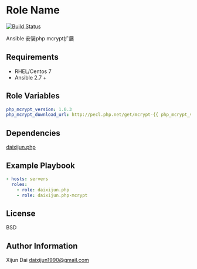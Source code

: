 Role Name
=========

[![Build Status](https://travis-ci.org/daixijun/ansible-role-php-mcrypt.svg?branch=master)](https://travis-ci.org/daixijun/ansible-role-php-mcrypt)

Ansible 安装php mcrypt扩展

Requirements
------------

* RHEL/Centos 7
* Ansible 2.7 +

Role Variables
--------------

```yaml
php_mcrypt_version: 1.0.3
php_mcrypt_download_url: http://pecl.php.net/get/mcrypt-{{ php_mcrypt_version }}.tgz

```

Dependencies
------------

[daixijun.php](https://galaxy.ansible.com/daixijun/php)

Example Playbook
----------------

```yaml
- hosts: servers
  roles:
    - role: daixijun.php
    - role: daixijun.php-mcrypt
```

License
-------

BSD

Author Information
------------------

Xijun Dai <daixijun1990@gmail.com>
